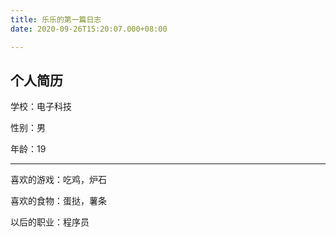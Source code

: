 ```yaml
---
title: 乐乐的第一篇日志
date: 2020-09-26T15:20:07.000+08:00

---
```

## 个人简历

学校：电子科技

性别：男

年龄：19

***

喜欢的游戏：吃鸡，炉石

喜欢的食物：蛋挞，薯条

以后的职业：程序员  
